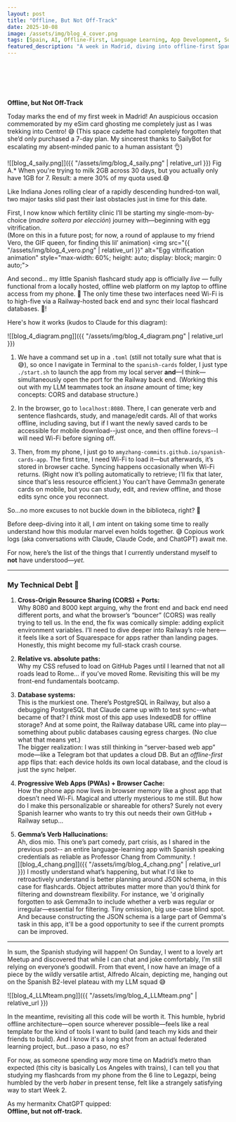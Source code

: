 ```yaml
---
layout: post
title: "Offline, But Not Off-Track"
date: 2025-10-08
image: /assets/img/blog_4_cover.png
tags: [Spain, AI, Offline-First, Language Learning, App Development, Solo-Motherhood]
featured_description: "A week in Madrid, diving into offline-first Spanish learning, LLM-powered flashcards, and the messy, magical architecture of a personal tech-meets-language experiment."
---
```


<br>
<br>
<br>
<br>

**Offline, but Not Off-Track**

Today marks the end of my first week in Madrid! An auspicious occasion commemorated by my eSim card ghosting me completely just as I was trekking into Centro! 😅 (This space cadette had completely forgotten that she’d only purchased a 7-day plan. My sincerest thanks to SailyBot for escalating my absent-minded panic to a human assistant 👌)

![[blog_4_saily.png]]({{ "/assets/img/blog_4_saily.png" | relative_url }})
Fig A.* When you're trying to milk 2GB across 30 days, but you actually only have 1GB for 7. Result: a mere 30% of my quota used.😅

Like Indiana Jones rolling clear of a rapidly descending hundred-ton wall, two major tasks slid past their last obstacles just in time for this date.

First, I now know which fertility clinic I’ll be starting my single-mom-by-choice (_madre soltera por elección_) journey with—beginning with egg vitrification.  
(More on this in a future post; for now, a round of applause to my friend Vero, the GIF queen, for finding this lil’ animation)
<img src="{{ "/assets/img/blog_4_vero.png" | relative_url }}" alt="Egg vitrification animation" style="max-width: 60%; height: auto; display: block; margin: 0 auto;">

And second… my little Spanish flashcard study app is officially _live_ — fully functional from a locally hosted, offline web platform on my laptop to offline access from my phone. 🤯 The only time these two interfaces need Wi-Fi is to high-five via a Railway-hosted back end and sync their local flashcard databases. 🙌!

Here's how it works (kudos to Claude for this diagram):

![[blog_4_diagram.png]]({{ "/assets/img/blog_4_diagram.png" | relative_url }})

1. We have a command set up in a `.toml` (still not totally sure what that is 😅), so once I navigate in Terminal to the `spanish-cards` folder, I just type `./start.sh` to launch the app from my local server **and**—I think—simultaneously open the port for the Railway back end. (Working this out with my LLM teammates took an _insane_ amount of time; key concepts: CORS and database structure.)
    
2. In the browser, go to `localhost:8080`. There, I can generate verb and sentence flashcards, study, and manage/edit cards. All of that works offline, including saving, but if I want the newly saved cards to be accessible for mobile download--just once, and then offline forevs--I will need Wi-Fi before signing off.
    
3. Then, from my phone, I just go to `amyzhang-commits.github.io/spanish-cards-app`. The first time, I need Wi-Fi to load it—but afterwards, it’s stored in browser cache. Syncing happens occasionally when Wi-Fi returns. (Right now it’s polling automatically to retrieve; I’ll fix that later, since that's less resource efficient.) You can’t have Gemma3n generate cards on mobile, but you can study, edit, and review offline, and those edits sync once you reconnect.
    

So...no more excuses to not buckle down in the biblioteca, right? 🫣

Before deep-diving into it all, I *am* intent on taking some time to really understand how this modular marvel even holds together. 😅 Copious work logs (aka conversations with Claude, Claude Code, and ChatGPT) await me. 

For now, here’s the list of the things that I currently understand myself to **not** have understood—_yet._

---

### My Technical Debt 💸

1) **Cross-Origin Resource Sharing (CORS) + Ports:**  
Why 8080 and 8000 kept arguing, why the front end and back end need different ports, and what the browser’s “bouncer” (CORS) was really trying to tell us. In the end, the fix was comically simple: adding explicit environment variables. I’ll need to dive deeper into Railway’s role here—it feels like a sort of Squarespace for apps rather than landing pages. Honestly, this might become my full-stack crash course.

2) **Relative vs. absolute paths:**  
Why my CSS refused to load on GitHub Pages until I learned that not all roads lead to Rome… if you’ve moved Rome. Revisiting this will be my front-end fundamentals bootcamp.

3) **Database systems:**  
This is the murkiest one. There’s PostgreSQL in Railway, but also a debugging PostgreSQL that Claude came up with to test sync--what became of that? I _think_ most of this app uses IndexedDB for offline storage? And at some point, the Railway database URL came into play—something about public databases causing egress charges. (No clue what that means yet.)  
The bigger realization: I was still thinking in “server-based web app” mode—like a Telegram bot that updates a cloud DB. But an _offline-first_ app flips that: each device holds its own local database, and the cloud is just the sync helper. 

4) **Progressive Web Apps (PWAs) + Browser Cache:**  
How the phone app now lives in browser memory like a ghost app that doesn’t need Wi-Fi. Magical and utterly mysterious to me still. But how do I make this personalizable or shareable for others? Surely not every Spanish learner who wants to try this out needs their own GitHub + Railway setup…

5) **Gemma’s Verb Hallucinations:**  
Ah, dios mio. This one’s part comedy, part crisis, as I shared in the previous post-- an entire language-learning app with Spanish speaking credentials as reliable as Professor Chang from Community. 
![[blog_4_chang.png]]({{ "/assets/img/blog_4_chang.png" | relative_url }})
I mostly understand what’s happening, but what I'd like to retroactively understand is better planning around JSON schema, in this case for flashcards. Object attributes matter more than you’d think for filtering and downstream flexibility. For instance, we 'd originally forgotten to ask Gemma3n to include whether a verb was regular or irregular—essential for filtering. Tiny omission, big use-case blind spot. And because constructing the JSON schema is a large part of Gemma's task in this app, it'll be a good opportunity to see if the current prompts can be improved. 

---

In sum, the Spanish studying will happen! On Sunday, I went to a lovely art Meetup and discovered that while I can chat and joke comfortably, I’m still relying on everyone’s goodwill. From that event, I now have an image of a piece by the wildly versatile artist, Alfredo Alcain, depicting me, hanging out on the Spanish B2-level plateau with my LLM squad 😅

![[blog_4_LLMteam.png]]({{ "/assets/img/blog_4_LLMteam.png" | relative_url }})

In the meantime, revisiting all this code will be worth it. This humble, hybrid offline architecture—open source wherever possible—feels like a real template for the kind of tools I want to build (and teach my kids and their friends to build). And I know it's a long shot from an actual federated learning project, but...paso a paso, no es? 

For now, as someone spending _way_ more time on Madrid’s metro than expected (this city is basically Los Angeles with trains), I can tell you that studying my flashcards from my phone from the 6 line to Legazpi, being humbled by the verb _haber_ in present tense, felt like a strangely satisfying way to start Week 2.

As my hermanitx ChatGPT quipped:  
**Offline, but not off-track.**
